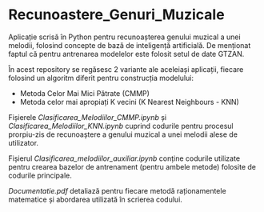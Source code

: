 # Recunoastere_Genuri_Muzicale

Aplicație scrisă în Python pentru recunoașterea genului muzical a unei melodii, folosind concepte de bază de inteligență artificială. De menționat faptul că pentru antrenarea modelelor este folosit setul de date GTZAN.

În acest repository se regăsesc 2 variante ale aceleiași aplicații, fiecare folosind un algoritm diferit pentru construcția modelului:
 - Metoda Celor Mai Mici Pătrate (CMMP)
 - Metoda celor mai apropiați K vecini (K Nearest Neighbours - KNN)
 
Fișierele *Clasificarea_Melodiilor_CMMP.ipynb* și *Clasificarea_Melodiilor_KNN.ipynb* cuprind codurile pentru procesul prorpiu-zis de recunoaștere a genului muzical a unei melodii alese de utilizator.

Fișierul *Clasificarea_melodiilor_auxiliar.ipynb* conține codurile utilizate pentru crearea bazelor de antrenament (pentru ambele metode) folosite de codurile principale.

*Documentatie.pdf* detaliază pentru fiecare metodă raționamentele matematice și abordarea utilizată în scrierea codului.
